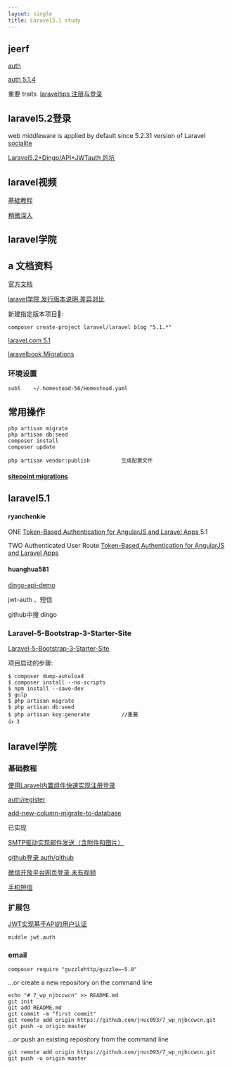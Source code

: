 ```yaml
---
layout: single
title: Laravel5.1 study
---
```


## jeerf
[auth](https://laracasts.com/series/laravel-5-fundamentals/episodes/15)

[auth 5.1.4](https://laraveltips.wordpress.com/2015/06/15/how-to-make-user-login-and-registration-laravel-5-1/)

重要  traits  [laraveltips 注册与登录](https://laraveltips.wordpress.com/2015/06/15/how-to-make-user-login-and-registration-laravel-5-1/?blogsub=confirming#subscribe-blog)

## laravel5.2登录

web middleware is applied by default since 5.2.31 version of Laravel
[socialite](http://blog.damirmiladinov.com/laravel/laravel-5.2-socialite-facebook-login.html#.V056_ZN97R0)

[Laravel5.2+Dingo/API+JWTauth 的坑](http://www.hashcoding.net/2016/04/28/Laravel5-2-Dingo-API-JWTauth-%E7%9A%84%E5%9D%91/)


## laravel视频

[基础教程](https://laravist.com/series/laravel-5-basic)

[稍微深入](https://laravist.com/series/dive-a-little-deep-into-laravel-5)

## laravel学院

## a 文档资料

[官方文档](https://laravel.com/docs/5.1)

[laravel学院 发行版本说明 差异对比](http://laravelacademy.org/post/9.html)

新建指定版本项目:

	composer create-project laravel/laravel blog "5.1.*"

[laravel.com 5.1](https://laravel.com/docs/5.1/seeding)

[laravelbook Migrations](http://laravelbook.com/laravel-migrations-managing-databases/)

### 环境设置

	subl 	~/.homestead-56/Homestead.yaml

## 常用操作

	php artisan migrate
	php artisan db:seed
	composer install
	composer update

	php artisan vendor:publish			生成配置文件

####  [sitepoint migrations](http://www.sitepoint.com/laravel-migrations/)

## laravel5.1



#### ryanchenkie

ONE [Token-Based Authentication for AngularJS and Laravel Apps ](https://scotch.io/tutorials/token-based-authentication-for-angularjs-and-laravel-apps) 5.1

TWO Authenticated User Route [Token-Based Authentication for AngularJS and Laravel Apps](http://ryanchenkie.com/token-based-authentication-for-angularjs-and-laravel-apps/)

#### huanghua581

[dingo-api-demo](https://github.com/huanghua581/dingo-api-demo)

jwt-auth 、短信

github中搜 dingo

### Laravel-5-Bootstrap-3-Starter-Site
[Laravel-5-Bootstrap-3-Starter-Site](https://github.com/mrakodol/Laravel-5-Bootstrap-3-Starter-Site/issues/205)

项目启动的步骤:

	$ composer dump-autoload
	$ composer install --no-scripts
	$ npm install --save-dev
	$ gulp
	$ php artisan migrate
	$ php artisan db:seed
	$ php artisan key:generate			//重要
	👍 3  
	

## laravel学院

### 基础教程

[使用Laravel内置组件快速实现注册登录](http://laravelacademy.org/post/1258.html)

[auth/register](http://task51.dev/auth/register)

[add-new-column-migrate-to-database](http://stackoverflow.com/questions/16791613/add-new-column-migrate-to-database)


已实现

[SMTP驱动实现邮件发送（含附件和图片）](http://laravelacademy.org/post/1986.html)

[github登录  auth/github](http://laravelacademy.org/post/1305.html)

[微信开放平台网页登录 未有视频]()

[手机短信]()


### 扩展包
	
[JWT实现基于API的用户认证](http://laravelacademy.org/post/3640.html) 

	middle jwt.auth
	
### email

	composer require "guzzlehttp/guzzle=~5.0"
	
	
…or create a new repository on the command line

	echo "# 7_wp_njbccwcn" >> README.md
	git init
	git add README.md
	git commit -m "first commit"
	git remote add origin https://github.com/jnuc093/7_wp_njbccwcn.git
	git push -u origin master
…or push an existing repository from the command line

	git remote add origin https://github.com/jnuc093/7_wp_njbccwcn.git
	git push -u origin master
